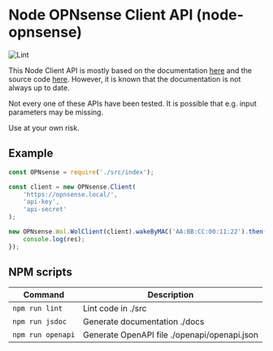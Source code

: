 # Node OPNsense Client API (node-opnsense)

![Lint](https://github.com/Dennis14e/node-opnsense/workflows/Lint/badge.svg)

This Node Client API is mostly based on the documentation [here](https://docs.opnsense.org/development/api.html) and the source code [here](https://github.com/opnsense/core/tree/master/src/opnsense/mvc/app/controllers/OPNsense).
However, it is known that the documentation is not always up to date.

Not every one of these APIs have been tested. It is possible that e.g. input parameters may be missing.

Use at your own risk.

## Example

```javascript
const OPNsense = require('./src/index');

const client = new OPNsense.Client(
    'https://opnsense.local/',
    'api-key',
    'api-secret'
);

new OPNsense.Wol.WolClient(client).wakeByMAC('AA:BB:CC:00:11:22').then(res => {
    console.log(res);
});
```

## NPM scripts

| Command           | Description                                  |
| ----------------- | -------------------------------------------- |
| `npm run lint`    | Lint code in ./src                           |
| `npm run jsdoc`   | Generate documentation ./docs                |
| `npm run openapi` | Generate OpenAPI file ./openapi/openapi.json |
